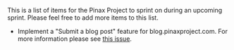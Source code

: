 This is a list of items for the Pinax Project to sprint on during an upcoming sprint. Please feel free to add more items to this list.

* Implement a "Submit a blog post" feature for blog.pinaxproject.com. For more information please see [this issue](https://github.com/pinax/blog.pinaxproject.com/issues/8).
